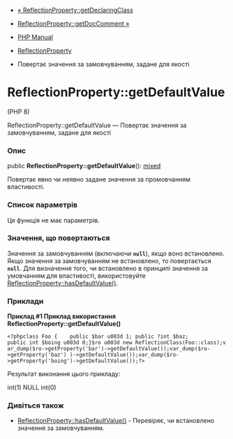 - [«
ReflectionProperty::getDeclaringClass](reflectionproperty.getdeclaringclass.md)
- [ReflectionProperty::getDocComment
»](reflectionproperty.getdoccomment.md)

- [PHP Manual](index.md)
- [ReflectionProperty](class.reflectionproperty.md)
- Повертає значення за замовчуванням, задане для якості

# ReflectionProperty::getDefaultValue

(PHP 8)

ReflectionProperty::getDefaultValue — Повертає значення за замовчуванням,
задане для якості

### Опис

public **ReflectionProperty::getDefaultValue**():
[mixed](language.types.declarations.md#language.types.declarations.mixed)

Повертає явно чи неявно задане значення за промовчанням властивості.

### Список параметрів

Ця функція не має параметрів.

### Значення, що повертаються

Значення за замовчуванням (включаючи **`null`**), якщо воно встановлено. Якщо
значення за замовчуванням не встановлено, то повертається **`null`**. Для
визначення того, чи встановлено в принципі значення за умовчанням для
властивості, використовуйте
[ReflectionProperty::hasDefaultValue()](reflectionproperty.hasdefaultvalue.md).

### Приклади

**Приклад #1 Приклад використання
**ReflectionProperty::getDefaultValue()****

`<?phpclass Foo {    public $bar u003d 1; public ?int $baz; public int $boing u003d 0;}$ro u003d new ReflectionClass(Foo::class);var_dump($ro->getProperty('bar')->getDefaultValue());var_dump($ro->getProperty('baz') )->getDefaultValue());var_dump($ro->getProperty('boing')->getDefaultValue());?> `

Результат виконання цього прикладу:

int(1)
NULL
int(0)

### Дивіться також

- [ReflectionProperty::hasDefaultValue()](reflectionproperty.hasdefaultvalue.md) -
Перевіряє, чи встановлено значення за замовчуванням.
